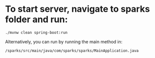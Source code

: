 <h1>To start server, navigate to sparks folder and run:</h1>

<code>./mvnw clean spring-boot:run</code>

Alternatively, you can run by running the main method in:

<code>/sparks/src/main/java/com/sparks/sparks/MainApplication.java</code>